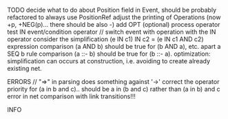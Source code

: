 TODO
decide what to do about Position field in Event, should be probably refactored to always use PositionRef
adjust the printing of Operations (now +p, +NEG(p)... there should be also -) 
add OPT (optional) process operator
test IN event/condition operator
// switch event with operation with the IN operator
consider the simplification (e IN c1) IN c2 = (e IN c1 AND c2) 
expression comparison (a AND b) should be true for (b AND a), etc. apart a SEQ b
rule comparison (a ::- b) should be true for (b ::- a).
optimization: simplification can occurs at construction, i.e. avoiding to create already existing net.

ERRORS
// "=>" in parsing does something against '->' 
correct the operator priority for (a in b and c).. should be a in (b and c) rather than (a in b) and c
error in net comparison with link transitions!!!

INFO



